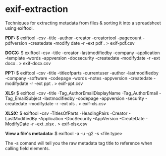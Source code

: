 # exif-extraction
Techniques for extracting metadata from files &amp; sorting it into a spreadsheet using exiftool.

**PDF:**
$ exiftool -csv -title -author -creator -creatortool -pagecount -pdfversion -createdate -modify date -r -ext pdf . > exif-pdf.csv

**DOCX:**
$ exiftool -csv -title -creator -lastmodifiedby -company -application -template -words -appversion -docsecurity -createdate -modifydate -r -ext docx . > exif-docx.csv

**PPT:**
$ exiftool -csv -title -titleofparts -currentuser -author -lastmodifiedby -company -software -codepage -words -notes -appversion -createdate -modifydate -r -ext ppt . > exif-ppt.csv

**XLS:**
$ exiftool -csv -title -Tag_AuthorEmailDisplayName -Tag_AuthorEmail -Tag_EmailSubject -lastmodifiedby -codepage -appversion -security -createdate -modifydate -r -ext xls . > exif-xls.csv

**XLSX:**
$ exiftool -csv -TitlesOfParts -HeadingPairs -Creator -LastModifiedBy -Application -DocSecurity -AppVersion -CreateDate -ModifyDate -r -ext .xlsx . > exif-xlsx.csv

**View a file's metadata:**
$ exiftool -a -u -g2 -s <file.type>

The -s comand will tell you the raw metadata tag title to reference when calling field elements.
